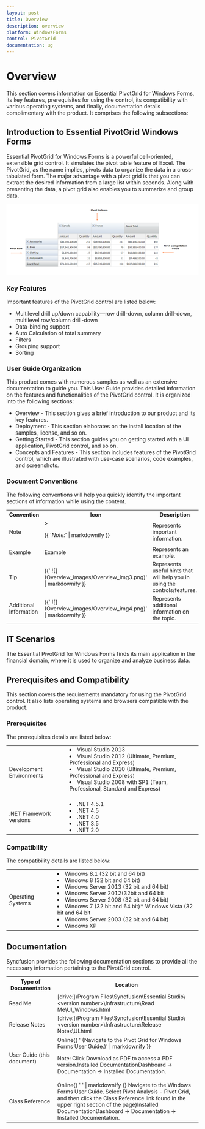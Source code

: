 ```yaml
---
layout: post
title: Overview
description: overview
platform: WindowsForms
control: PivotGrid
documentation: ug
---
```


# Overview

This section covers information on Essential PivotGrid for Windows Forms, its key features, prerequisites for using the control, its compatibility with various operating systems, and finally, documentation details complimentary with the product. It comprises the following subsections:

## Introduction to Essential PivotGrid Windows Forms

Essential PivotGrid for Windows Forms is a powerful cell-oriented, extensible grid control. It simulates the pivot table feature of Excel. The PivotGrid, as the name implies, pivots data to organize the data in a cross-tabulated form. The major advantage with a pivot grid is that you can extract the desired information from a large list within seconds. Along with presenting the data, a pivot grid also enables you to summarize and group data.



![](Overview_images/Overview_img1.png)





### Key Features

Important features of the PivotGrid control are listed below:



* Multilevel drill up/down capability—row drill-down, column drill-down, multilevel row/column drill-down
* Data-binding support
* Auto Calculation of total summary
* Filters
* Grouping support
* Sorting



### User Guide Organization

This product comes with numerous samples as well as an extensive documentation to guide you. This User Guide provides detailed information on the features and functionalities of the PivotGrid control. It is organized into the following sections:



* Overview - This section gives a brief introduction to our product and its key features.
* Deployment - This section elaborates on the install location of the samples, license, and so on.
* Getting Started - This section guides you on getting started with a UI application, PivotGrid control, and so on.
* Concepts and Features - This section includes features of the PivotGrid control, which are illustrated with use-case scenarios, code examples, and screenshots. 



### Document Conventions

The following conventions will help you quickly identify the important sections of information while using the content.





<table>
<tr>
<th>
Convention</th><th>
Icon</th><th>
Description</th></tr>
<tr>
<td>
Note</td><td>
> 

{{ '_Note:_' | markdownify }}</td><td>
Represents important information.</td></tr>
<tr>
<td>
Example</td><td>
Example</td><td>
Represents an example.</td></tr>
<tr>
<td>
Tip</td><td>
{{' ![](Overview_images/Overview_img3.png)' | markdownify }}

</td><td>
Represents useful hints that will help you in using the controls/features.</td></tr>
<tr>
<td>
Additional Information</td><td>
{{' ![](Overview_images/Overview_img4.png)' | markdownify }}

</td><td>
Represents additional information on the topic.</td></tr>
</table>

##  IT Scenarios

The Essential PivotGrid for Windows Forms finds its main application in the financial domain, where it is used to organize and analyze business data.

## Prerequisites and Compatibility

This section covers the requirements mandatory for using the PivotGrid control. It also lists operating systems and browsers compatible with the product.



### Prerequisites

The prerequisites details are listed below:





<table>
<ul>
<tr>
<td>
Development Environments</td><td>
<li>Visual Studio 2013</li>
<li>Visual Studio 2012 (Ultimate, Premium, Professional and Express)</li>
<li>Visual Studio 2010 (Ultimate, Premium, Professional and Express)</li>
<li>Visual Studio 2008 with SP1 (Team, Professional, Standard and Express)</li>
<br></td></tr>
<tr>
<td>
.NET Framework versions</td><td>
<li>.NET 4.5.1</li>
<li>.NET 4.5 </li>
<li>.NET 4.0</li>
<li>.NET 3.5</li>
<li>.NET 2.0</li>
</td></tr>
</ul>
</table>



### Compatibility

The compatibility details are listed below:





<table>
<ul>
<tr>
<td>
Operating Systems</td><td>
<li>Windows 8.1 (32 bit and 64 bit)</li>
<li>Windows 8 (32 bit and 64 bit)</li>
<li>Windows Server 2013 (32 bit and 64 bit)</li>
<li>Windows Server 2012(32bit and 64 bit</li>
<li>Windows Server 2008 (32 bit and 64 bit)</li>
<li>Windows 7 (32 bit and 64 bit)* Windows Vista (32 bit and 64 bit</li>
<li>Windows Server 2003 (32 bit and 64 bit)</li>
<li>Windows XP</li>
</td></tr>
</ul>
</table>



## Documentation

Syncfusion provides the following documentation sections to provide all the necessary information pertaining to the PivotGrid control.





<table>
<tr>
<th>
Type of Documentation</th><th>
Location</th></tr>
<tr>
<td>
Read Me</td><td>
[drive:]\Program Files\Syncfusion\Essential Studio\&lt;version number&gt;\Infrastructure\Read Me\UI_Windows.html</td></tr>
<tr>
<td>
Release Notes</td><td>
[drive:]\Program Files\Syncfusion\Essential Studio\&lt;version number&gt;\Infrastructure\Release Notes\UI.html</td></tr>
<tr>
<td>
User Guide (this document)</td><td>
Online{{ '<http://docs.syncfusion.com/windowsforms/pivotgrid> (Navigate to the Pivot Grid for Windows Forms User Guide.)' | markdownify }}

Note: Click Download as PDF to access a PDF version.Installed DocumentationDashboard -> Documentation -> Installed Documentation. </td></tr>
<tr>
<td>
Class Reference</td><td>
Online{{ ' <http://docs.syncfusion.com/cr/windowsforms> ' | markdownify }} Navigate to the Windows Forms User Guide. Select Pivot Analysis - Pivot Grid, and then click the Class Reference link found in the upper right section of the page)Installed DocumentationDashboard -> Documentation -> Installed Documentation.</td></tr>
</table>
